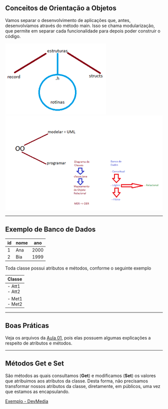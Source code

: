 ## Conceitos de Orientação a Objetos

Vamos separar o desenvolvimento de aplicações que, antes, desenvolvíamos através do método main. Isso se chama modularização, que permite em separar cada funcionalidade para depois poder construir o código.

<img src="https://github.com/clcmoliveira/Aulas-ED/blob/master/Estruturas.png?raw=true">

<img src="https://github.com/clcmoliveira/Aulas-ED/blob/master/modeloOO.png?raw=true">

---
Exemplo de Banco de Dados
---

| id 	| nome 	| ano  	| 
|----	|------	|------	|
| 1  	| Ana  	| 2000 	|
| 2  	| Bia  	| 1999 	|

Toda classe possui atributos e métodos, conforme o seguinte exemplo

| Classe           	| 
|------------------	|
| - Att1<br>- Att2 	| 
| - Met1<br>- Met2 	| 


----
Boas Práticas
----

Veja os arquivos da [Aula 01](https://github.com/clcmoliveira/Aulas-ED/tree/master/Aula%2001), pois elas possuem algumas explicações a respeito de atributos e métodos.

----
Métodos Get e Set
----

São métodos as quais consultamos (**Get**) e modificamos (**Set**) os valores que atribuimos aos atributos da classe. Desta forma, não precisamos transformar nossos atributos da classe, diretamente, em públicos, uma vez que estamos as encapsulando.

[Exemplo - DevMedia](https://www.devmedia.com.br/get-e-set-metodos-acessores-em-java/29241)
